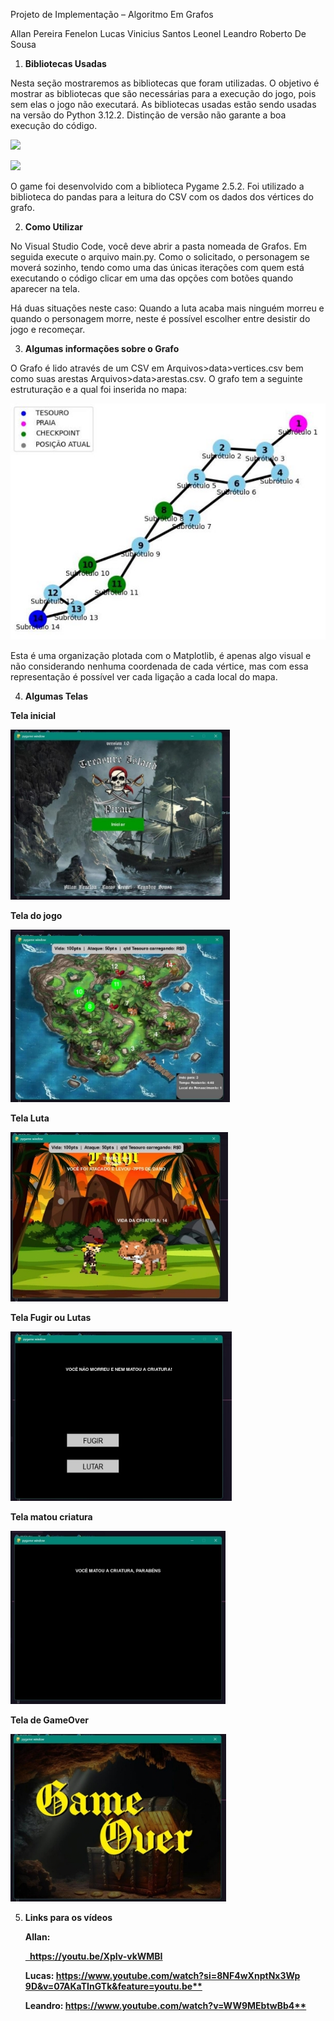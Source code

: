 ﻿Projeto de Implementação – Algoritmo Em Grafos 

Allan Pereira Fenelon       Lucas Vinicius Santos Leonel Leandro Roberto De Sousa 

1. **Bibliotecas Usadas** 

Nesta seção mostraremos as bibliotecas que foram utilizadas. O objetivo é mostrar as bibliotecas que são necessárias para a execução do jogo, pois sem elas o jogo não executará. As bibliotecas usadas estão sendo usadas na versão do Python 3.12.2. Distinção de versão não garante a boa execução do código. 

![](Aspose.Words.7d7699bd-e2dc-47b3-8497-374c97be1a0b.001.png)

![](Aspose.Words.7d7699bd-e2dc-47b3-8497-374c97be1a0b.002.png)

O game foi desenvolvido com a biblioteca Pygame 2.5.2. Foi utilizado a biblioteca do pandas para a leitura do CSV com os dados dos vértices do grafo. 

2. **Como Utilizar** 

No Visual Studio Code, você deve abrir a pasta nomeada de Grafos. Em seguida execute o arquivo main.py. Como o solicitado, o personagem se moverá sozinho, tendo como uma das únicas iterações com quem está executando o código clicar em uma das opções com botões quando aparecer na tela. 

Há duas situações neste caso: Quando a luta acaba mais ninguém morreu e quando o personagem morre, neste é possível escolher entre desistir do jogo e recomeçar. 

3. **Algumas informações sobre o Grafo** 

O Grafo é lido através de um CSV em Arquivos>data>vertices.csv bem como suas arestas Arquivos>data>arestas.csv. O grafo tem  a seguinte estruturação  e a qual  foi inserida no mapa: 

![](Aspose.Words.7d7699bd-e2dc-47b3-8497-374c97be1a0b.003.jpeg)

Esta é uma organização plotada com o Matplotlib, é apenas algo visual e não considerando  nenhuma  coordenada  de  cada  vértice,  mas  com  essa  representação  é possível ver cada ligação a cada local do mapa. 

4. **Algumas Telas** 

**Tela inicial** 

![](Aspose.Words.7d7699bd-e2dc-47b3-8497-374c97be1a0b.004.jpeg)

**Tela do jogo** 

![](Aspose.Words.7d7699bd-e2dc-47b3-8497-374c97be1a0b.005.jpeg)

**Tela Luta** 

![](Aspose.Words.7d7699bd-e2dc-47b3-8497-374c97be1a0b.006.jpeg)

**Tela Fugir ou Lutas** 

![](Aspose.Words.7d7699bd-e2dc-47b3-8497-374c97be1a0b.007.jpeg)

**Tela matou criatura** 

![](Aspose.Words.7d7699bd-e2dc-47b3-8497-374c97be1a0b.008.jpeg)

**Tela de GameOver** 

![](Aspose.Words.7d7699bd-e2dc-47b3-8497-374c97be1a0b.009.jpeg)

5. **Links para os vídeos** 

   **Allan:** 

   [` `**https://youtu.be/XpIv-vkWMBI** ](https://youtu.be/XpIv-vkWMBI)

   **Lucas: [https://www.youtube.com/watch?si=8NF4wXnptNx3Wp 9D&v=07AKaTInGTk&feature=youtu.be** ](https://www.youtube.com/watch?si=8NF4wXnptNx3Wp9D&v=07AKaTInGTk&feature=youtu.be)**

   **Leandro: [https://www.youtube.com/watch?v=WW9MEbtwBb4** ](https://www.youtube.com/watch?v=WW9MEbtwBb4)**
